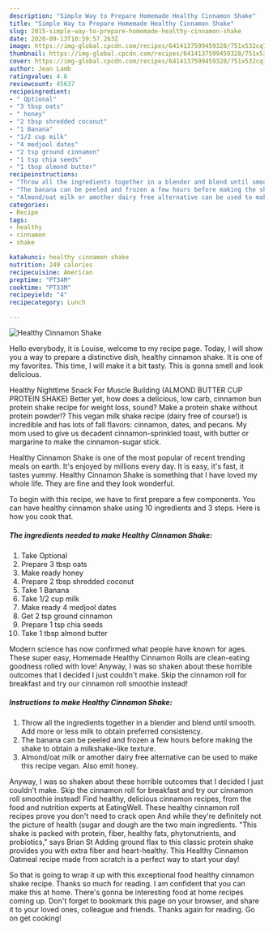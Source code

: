 ```yaml
---
description: "Simple Way to Prepare Homemade Healthy Cinnamon Shake"
title: "Simple Way to Prepare Homemade Healthy Cinnamon Shake"
slug: 2015-simple-way-to-prepare-homemade-healthy-cinnamon-shake
date: 2020-09-13T10:59:57.263Z
image: https://img-global.cpcdn.com/recipes/6414137599459328/751x532cq70/healthy-cinnamon-shake-recipe-main-photo.jpg
thumbnail: https://img-global.cpcdn.com/recipes/6414137599459328/751x532cq70/healthy-cinnamon-shake-recipe-main-photo.jpg
cover: https://img-global.cpcdn.com/recipes/6414137599459328/751x532cq70/healthy-cinnamon-shake-recipe-main-photo.jpg
author: Jean Lamb
ratingvalue: 4.6
reviewcount: 45637
recipeingredient:
- " Optional"
- "3 tbsp oats"
- " honey"
- "2 tbsp shredded coconut"
- "1 Banana"
- "1/2 cup milk"
- "4 medjool dates"
- "2 tsp ground cinnamon"
- "1 tsp chia seeds"
- "1 tbsp almond butter"
recipeinstructions:
- "Throw all the ingredients together in a blender and blend until smooth. Add more or less milk to obtain preferred consistency."
- "The banana can be peeled and frozen a few hours before making the shake to obtain a milkshake-like texture."
- "Almond/oat milk or amother dairy free alternative can be used to make this recipe vegan. Also emit honey."
categories:
- Recipe
tags:
- healthy
- cinnamon
- shake

katakunci: healthy cinnamon shake 
nutrition: 249 calories
recipecuisine: American
preptime: "PT34M"
cooktime: "PT33M"
recipeyield: "4"
recipecategory: Lunch

---
```



![Healthy Cinnamon Shake](https://img-global.cpcdn.com/recipes/6414137599459328/751x532cq70/healthy-cinnamon-shake-recipe-main-photo.jpg)

Hello everybody, it is Louise, welcome to my recipe page. Today, I will show you a way to prepare a distinctive dish, healthy cinnamon shake. It is one of my favorites. This time, I will make it a bit tasty. This is gonna smell and look delicious.

Healthy Nighttime Snack For Muscle Building (ALMOND BUTTER CUP PROTEIN SHAKE) Better yet, how does a delicious, low carb, cinnamon bun protein shake recipe for weight loss, sound? Make a protein shake without protein powder!? This vegan milk shake recipe (dairy free of course!) is incredible and has lots of fall flavors: cinnamon, dates, and pecans. My mom used to give us decadent cinnamon-sprinkled toast, with butter or margarine to make the cinnamon-sugar stick.

Healthy Cinnamon Shake is one of the most popular of recent trending meals on earth. It's enjoyed by millions every day. It is easy, it's fast, it tastes yummy. Healthy Cinnamon Shake is something that I have loved my whole life. They are fine and they look wonderful.


To begin with this recipe, we have to first prepare a few components. You can have healthy cinnamon shake using 10 ingredients and 3 steps. Here is how you cook that.

<!--inarticleads1-->

##### The ingredients needed to make Healthy Cinnamon Shake:

1. Take  Optional
1. Prepare 3 tbsp oats
1. Make ready  honey
1. Prepare 2 tbsp shredded coconut
1. Take 1 Banana
1. Take 1/2 cup milk
1. Make ready 4 medjool dates
1. Get 2 tsp ground cinnamon
1. Prepare 1 tsp chia seeds
1. Take 1 tbsp almond butter


Modern science has now confirmed what people have known for ages. These super easy, Homemade Healthy Cinnamon Rolls are clean-eating goodness rolled with love! Anyway, I was so shaken about these horrible outcomes that I decided I just couldn&#39;t make. Skip the cinnamon roll for breakfast and try our cinnamon roll smoothie instead! 

<!--inarticleads2-->

##### Instructions to make Healthy Cinnamon Shake:

1. Throw all the ingredients together in a blender and blend until smooth. Add more or less milk to obtain preferred consistency.
1. The banana can be peeled and frozen a few hours before making the shake to obtain a milkshake-like texture.
1. Almond/oat milk or amother dairy free alternative can be used to make this recipe vegan. Also emit honey.


Anyway, I was so shaken about these horrible outcomes that I decided I just couldn&#39;t make. Skip the cinnamon roll for breakfast and try our cinnamon roll smoothie instead! Find healthy, delicious cinnamon recipes, from the food and nutrition experts at EatingWell. These healthy cinnamon roll recipes prove you don&#39;t need to crack open And while they&#39;re definitely not the picture of health (sugar and dough are the two main ingredients. &#34;This shake is packed with protein, fiber, healthy fats, phytonutrients, and probiotics,&#34; says Brian St Adding ground flax to this classic protein shake provides you with extra fiber and heart-healthy. This Healthy Cinnamon Oatmeal recipe made from scratch is a perfect way to start your day! 

So that is going to wrap it up with this exceptional food healthy cinnamon shake recipe. Thanks so much for reading. I am confident that you can make this at home. There's gonna be interesting food at home recipes coming up. Don't forget to bookmark this page on your browser, and share it to your loved ones, colleague and friends. Thanks again for reading. Go on get cooking!
